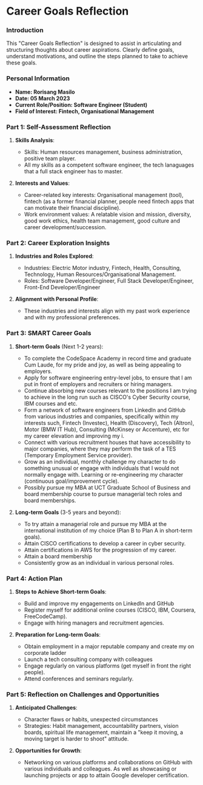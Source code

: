 
# Career Goals Reflection

### Introduction

This "Career Goals Reflection" is designed to assist in articulating and structuring thoughts about career aspirations. Clearly define goals, understand motivations, and outline the steps planned to take to achieve these goals.

### Personal Information

- **Name: Rorisang Masilo**
- **Date: 05 March 2023**
- **Current Role/Position: Software Engineer (Student)**
- **Field of Interest: Fintech, Organisational Management**

### Part 1: Self-Assessment Reflection

1. **Skills Analysis**:
    
    - Skills: Human resources management, business administration, positive team player.
    - All my skills as a competent software engineer, the tech lanaguages that a full stack engineer has to master.
      
2. **Interests and Values**:
    
    - Career-related key interests: Organisational management (tool), fintech (as a former financial planner, people need fintech apps that can motivate their financial discipline).
    - Work environment values: A relatable vision and mission, diversity, good work ethics, health team management, good culture and career development/succession. 

### Part 2: Career Exploration Insights

1. **Industries and Roles Explored**:
    
    - Industries: Electric Motor industry, Fintech, Health, Consulting, Technology, Human Resources/Organisational Management.
    - Roles: Software Developer/Engineer, Full Stack Developer/Engineer, Front-End Developer/Engineer

2. **Alignment with Personal Profile**:
    
    - These industries and interests align with my past work experience and with my professional preferences.

### Part 3: SMART Career Goals

1. **Short-term Goals** (Next 1-2 years):
   
    - To complete the CodeSpace Academy in record time and graduate Cum Laude, for my pride and joy, as well as being appealing to employers.
    - Apply for software engineering entry-level jobs, to ensure that I am put in front of employers and recruiters or hiring managers.
    - Continue absorbing new courses relevant to the positions I am trying to achieve in the long run such as CISCO's Cyber Security course, IBM courses and etc.
    - Form a network of software engineers from LinkedIn and GitHub from various industries and companies, specifically within my interests such, Fintech (Investec), Health (Discovery), Tech (Altron), Motor (BMW IT Hub), Consulting (McKinsey or Accenture), etc for my career elevation and improving my i.
    - Connect with various recruitment houses that have accessibility to major companies, where they may perform the task of a TES (Temporary Employment Service provider).
    - Grow as an individual, monthly challenge my character to do something unusual or engage with individuals that I would not normally engage with. Learning or re-engineering my character (continuous goal/improvement cycle).
    - Possibly pursue my MBA at UCT Graduate School of Business and board membership course to pursue managerial tech roles and board memberships.
    
3. **Long-term Goals** (3-5 years and beyond):
    
    - To try attain a managerial role and pursue my MBA at the international institution of my choice (Plan B to Plan A in short-term goals).
    - Attain CISCO certifications to develop a career in cyber security.
    - Attain certifications in AWS for the progression of my career.
    - Attain a board membership
    - Consistently grow as an individual in various personal roles.

### Part 4: Action Plan

1. **Steps to Achieve Short-term Goals**:
    
    - Build and improve my engagements on LinkedIn and GitHub
    - Register myself for additional online courses (CISCO, IBM, Coursera, FreeCodeCamp).
    - Engage with hiring managers and recruitment agencies.
      
2. **Preparation for Long-term Goals**:
   
    - Obtain employment in a major reputable company and create my on corporate ladder
    - Launch a tech consulting company with colleagues
    - Engage regularly on various platforms (get myself in front the right people).
    - Attend conferences and seminars regularly.

### Part 5: Reflection on Challenges and Opportunities

1. **Anticipated Challenges**:
    
    - Character flaws or habits, unexpected circumstances
    - Strategies: Habit management, accountability partners, vision boards, spiritual life management, maintain a "keep it moving, a moving target is harder to shoot" attitude.
      
2. **Opportunities for Growth**:
    
    - Networking on various platforms and collaborations on GitHub with various individuals and colleagues. As well as showcasing or launching projects or app to attain Google developer certification.


